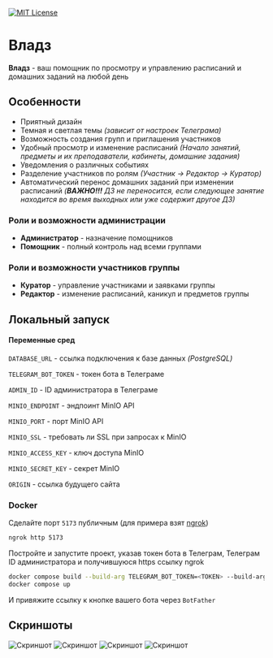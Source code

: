 [![MIT License](https://img.shields.io/badge/license-MIT-green.svg?color=3F51B5&style=for-the-badge&label=License&logoColor=000000&labelColor=ececec)](https://opensource.org/licenses/MIT)

# Владз

**Владз** - ваш помощник по просмотру и управлению расписаний и домашних заданий на любой день

## Особенности

-   Приятный дизайн
-   Темная и светлая темы _(зависит от настроек Телеграма)_
-   Возможность создания групп и приглашения участников
-   Удобный просмотр и изменение расписаний _(Начало занятий, предметы и их преподаватели, кабинеты, домашние задания)_
-   Уведомления о различных событиях
-   Разделение участников по ролям _(Участник -> Редактор -> Куратор)_
-   Автоматический перенос домашних заданий при изменении расписаний _(**ВАЖНО!!!** ДЗ не переносится, если следующее занятие находится во время выходных или уже содержит другое ДЗ)_

### Роли и возможности администрации

-   **Администратор** - назначение помощников
-   **Помощник** - полный контроль над всеми группами

### Роли и возможности участников группы

-   **Куратор** - управление участниками и заявками группы
-   **Редактор** - изменение расписаний, каникул и предметов группы

## Локальный запуск

#### Переменные сред

`DATABASE_URL` - ссылка подключения к базе данных _(PostgreSQL)_

`TELEGRAM_BOT_TOKEN` - токен бота в Телеграме

`ADMIN_ID` - ID администратора в Телеграме

`MINIO_ENDPOINT` - эндпоинт MinIO API

`MINIO_PORT` - порт MinIO API

`MINIO_SSL` - требовать ли SSL при запросах к MinIO

`MINIO_ACCESS_KEY` - ключ доступа MinIO

`MINIO_SECRET_KEY` - секрет MinIO

`ORIGIN` - ссылка будущего сайта

### Docker

Сделайте порт `5173` публичным (для примера взят [ngrok](https://ngrok.com))

```bash
ngrok http 5173
```

Постройте и запустите проект, указав токен бота в Телеграм, Телеграм ID администратора и получившуюся https ссылку ngrok

```bash
docker compose build --build-arg TELEGRAM_BOT_TOKEN=<TOKEN> --build-arg ADMIN_ID=<ID> --build-arg ORIGIN=<NGROK_HTTPS_URL>
docker compose up
```

И привяжите ссылку к кнопке вашего бота через `BotFather`

## Скриншоты

![Скриншот](https://user-images.githubusercontent.com/83646375/276526012-36f36878-8a81-44df-bc33-a34b72045b0e.png)
![Скриншот](https://user-images.githubusercontent.com/83646375/276526023-f3b52339-206b-4d8b-9996-454131a5a439.png)
![Скриншот](https://user-images.githubusercontent.com/83646375/276526027-bbbf3f0c-e820-4d38-b033-dc5497578391.png)
![Скриншот](https://user-images.githubusercontent.com/83646375/276526030-1e73a08f-291e-42fd-8f3e-e8ab452933e2.png)
